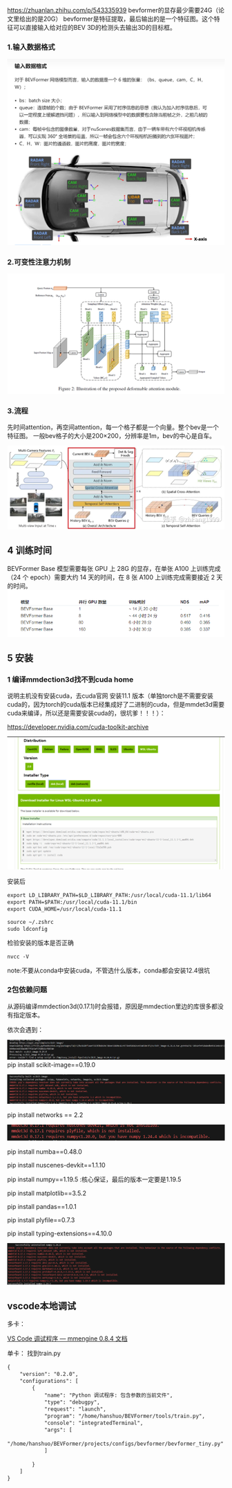https://zhuanlan.zhihu.com/p/543335939
bevformer的显存最少需要24G（论文里给出的是20G）
bevformer是特征提取，最后输出的是一个特征图。这个特征可以直接输入给对应的BEV 3D的检测头去输出3D的目标框。


### 1.输入数据格式
![](images/Bevformer_image_1.png)


### 2.可变性注意力机制

![](images/Bevformer_image_2.png)
### 3.流程

先时间attention，再空间attention，每一个格子都是一个向量。整个bev是一个特征图。
一般bev格子的大小是200×200，分辨率是1m，bev的中心是自车。

![](images/Bevformer_image_3.png)

## 4 训练时间
BEVFormer Base 模型需要每张 GPU 上 28G 的显存，在单张 A100 上训练完成（24 个 epoch）需要大约 14 天的时间，在 8 张 A100 上训练完成需要接近 2 天的时间。
![](images/Bevformer_image_4.png)

## 5 安装

### 1 编译mmdection3d找不到cuda home

说明主机没有安装cuda，去cuda官网 安装11.1 版本（单独torch是不需要安装cuda的，因为torch的cuda版本已经集成好了二进制的cuda，但是mmdet3d需要cuda来编译，所以还是需要安装cuda的，很坑爹！！！）：

https://developer.nvidia.com/cuda-toolkit-archive

![](images/Bevformer_image_5.png)


安装后
```
export LD_LIBRARY_PATH=$LD_LIBRARY_PATH:/usr/local/cuda-11.1/lib64
export PATH=$PATH:/usr/local/cuda-11.1/bin
export CUDA_HOME=/usr/local/cuda-11.1

```

```
source ~/.zshrc
sudo ldconfig
```

检验安装的版本是否正确

```
nvcc -V
```

note:不要从conda中安装cuda，不管选什么版本，conda都会安装12.4很坑


### 2包依赖问题

从源码编译mmdection3d(0.17.1)时会报错，原因是mmdection里边的库很多都没有指定版本。

依次会遇到：

![](images/Bevformer_image_6.png)
pip install scikit-image\==0.19.0


![](images/Bevformer_image_7.png)

pip install networks \== 2.2

![](images/Bevformer_image_8.png)

pip install numba\==0.48.0

pip install nuscenes-devkit\==1.1.10

pip install numpy\==1.19.5  :核心保证，最后的版本一定要是1.19.5

pip install matplotlib\==3.5.2

pip install pandas\==1.0.1
 
pip install plyfile\==0.7.3

pip install typing-extensions\==4.10.0

![](images/Bevformer_image_9.png)

## vscode本地调试

多卡：

[VS Code 调试程序 — mmengine 0.8.4 文档](https://mmengine.readthedocs.io/zh-cn/v0.8.4/notes/debug_with_vscode.html)

单卡：
找到train.py

```
{
    "version": "0.2.0",
    "configurations": [
        {
            "name": "Python 调试程序: 包含参数的当前文件",
            "type": "debugpy",
            "request": "launch",
            "program": "/home/hanshuo/BEVFormer/tools/train.py",
            "console": "integratedTerminal",
            "args": [
                "/home/hanshuo/BEVFormer/projects/configs/bevformer/bevformer_tiny.py"
            ]

        }
    ]
}
```
